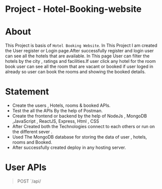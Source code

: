 #  Project  - Hotel-Booking-website


# About

This Project is basis of `Hotel Booking Website`. In This Project I am created the User register 
or Login page.After successfully register and login user can see all the hotels that are available. In This page User can filter the hotels by the city , ratings and facilities.If user
click any hotel for the room book user can see all the room that are vacant or booked if user loged in already so user can book the rooms and showing the booked details.


# Statement 

-  Create the users , Hotels, rooms & booked APIs.
-  Test the all the APIs By the help of Postman.
-  Create the frontend or backend by the help of NodeJs , MongoDB ,JavaScript , ReactJS, Express, Html , CSS
-  After Created both the Technologies connect to each others or run on the different sever .
-  Used The MongoDB database for storing the data of user , hotels, rooms and Booked.
-  After successfully created deploy in any hosting server.

# User APIs

>POST  `/api/
  


